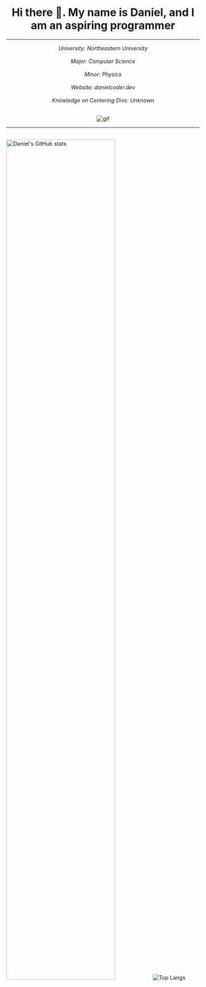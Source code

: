 <h1 align="center"> Hi there 👋. My name is Daniel, and I am an aspiring programmer</h1> 
<hr />
<div align="center"> 
    <i>University: Northeastern University</i>
    <br>
    <br>
    <i>Major: Computer Science</i>
    <br>
    <br>
    <i>Minor: Physics</i>
    <br>
    <br>
    <i>Website: danielcoder.dev</i>
    <br>
    <br>
    <i>Knowledge on Centering Divs: Unknown</i>
    <br>
    <br>
</div>

  <p align="center">
  <img src="https://github.com/DanielCoder834/DanielCoder834/assets/55712502/fd21e763-0166-4f97-b926-8d5c7c5d342a" alt="gif">     
  </p>
    
<hr />
<br>
      
<img width="75%" height="75%" src="https://github-readme-stats.vercel.app/api?username=DanielCoder834" alt="Daniel's GitHub stats">
<img src="https://github-readme-stats.vercel.app/api/top-langs/?username=DanielCoder834" alt="Top Langs">
<!--
**DanielCoder834/DanielCoder834** is a ✨ _special_ ✨ repository because its `README.md` (this file) appears on your GitHub profile. align = "right"

Here are some ideas to get you started:

- 🔭 I’m currently working on ...
- 🌱 I’m currently learning ...
- 👯 I’m looking to collaborate on ...
- 🤔 I’m looking for help with ...
- 💬 Ask me about ...
- 📫 How to reach me: ...
- 😄 Pronouns: ...
- ⚡ Fun fact: ...
-->
